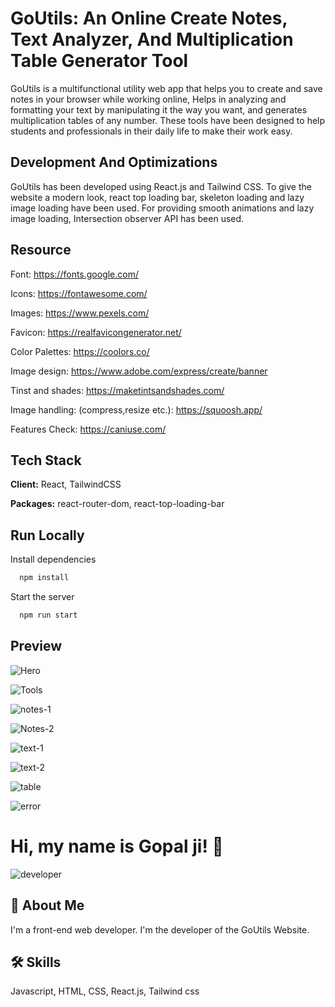 # GoUtils: An Online Create Notes, Text Analyzer, And Multiplication Table Generator Tool

GoUtils is a multifunctional utility web app that helps you to create and save notes in your browser while working online, Helps in analyzing and formatting your text by manipulating it the way you want, and generates multiplication tables of any number. These tools have been designed to help students and professionals in their daily life to make their work easy.

## Development And Optimizations

GoUtils has been developed using React.js and Tailwind CSS. To give the website a modern look, react top loading bar, skeleton loading and lazy image loading have been used. For providing smooth animations and lazy image loading, Intersection observer API has been used.

## Resource

Font: https://fonts.google.com/

Icons: https://fontawesome.com/

Images: https://www.pexels.com/

Favicon: https://realfavicongenerator.net/

Color Palettes: https://coolors.co/

Image design: https://www.adobe.com/express/create/banner

Tinst and shades: https://maketintsandshades.com/

Image handling: (compress,resize etc.): https://squoosh.app/

Features Check: https://caniuse.com/

## Tech Stack

**Client:** React, TailwindCSS

**Packages:** react-router-dom, react-top-loading-bar

## Run Locally

Install dependencies

```bash
  npm install
```

Start the server

```bash
  npm run start

```

## Preview

![Hero](https://raw.githubusercontent.com/CodingByGopal/imagesAsLink/3cb2f10b4cd9158d98c2d7b5167064d9dd0910b2/hero-goutils.png)

![Tools](https://raw.githubusercontent.com/CodingByGopal/imagesAsLink/3cb2f10b4cd9158d98c2d7b5167064d9dd0910b2/tools-goutils.png)

![notes-1](https://raw.githubusercontent.com/CodingByGopal/imagesAsLink/3cb2f10b4cd9158d98c2d7b5167064d9dd0910b2/without-notes-goutils.png)

![Notes-2](https://raw.githubusercontent.com/CodingByGopal/imagesAsLink/3cb2f10b4cd9158d98c2d7b5167064d9dd0910b2/with-notes-goutis.png)

![text-1](https://raw.githubusercontent.com/CodingByGopal/imagesAsLink/3cb2f10b4cd9158d98c2d7b5167064d9dd0910b2/text-analyzer-1-goutils.png)

![text-2](https://raw.githubusercontent.com/CodingByGopal/imagesAsLink/3cb2f10b4cd9158d98c2d7b5167064d9dd0910b2/text-analyzer-2-goutils.png)

![table](https://raw.githubusercontent.com/CodingByGopal/imagesAsLink/3cb2f10b4cd9158d98c2d7b5167064d9dd0910b2/table-generator-goutils.png)

![error](https://raw.githubusercontent.com/CodingByGopal/imagesAsLink/3cb2f10b4cd9158d98c2d7b5167064d9dd0910b2/error-page-goutils.png)

# Hi, my name is Gopal ji! 👋

![developer](https://raw.githubusercontent.com/CodingByGopal/imagesAsLink/3cb2f10b4cd9158d98c2d7b5167064d9dd0910b2/developer-goutils.png)

## 🚀 About Me

I'm a front-end web developer. I'm the developer of the GoUtils Website.

## 🛠 Skills

Javascript, HTML, CSS, React.js, Tailwind css
